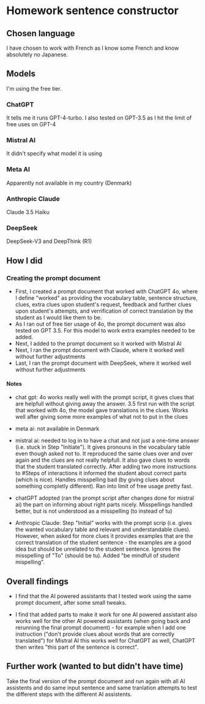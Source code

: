 # Homework sentence constructor

## Chosen language
I have chosen to work with French as I know some French and know absolutely no Japanese. 

## Models
I'm using the free tier. 

### ChatGPT 
It tells me it runs GPT-4-turbo. I also tested on GPT-3.5 as I hit the limit of free uses on GPT-4

### Mistral AI 
It didn't specify what model it is using

### Meta AI 
Apparently not available in my country (Denmark)

### Anthropic Claude
Claude 3.5 Haiku

### DeepSeek
DeepSeek-V3 and DeepThink (R1)


## How I did

### Creating the prompt document
- First, I created a prompt document that worked with ChatGPT 4o, where I define "worked" as providing the vocabulary table, sentence structure, clues, extra clues upon student's request, feedback and further clues upon student's attempts, and verrification of correct translation by the student as I would like them to be. 
- As I ran out of free tier usage of 4o, the prompt document was also tested on GPT 3.5. For this model to work extra examples needed to be added. 
- Next, I added to the prompt document so it worked with Mistral AI
- Next, I ran the prompt document with Claude, where it worked well without further adjustments
- Last, I ran the prompt document with DeepSeek, where it worked well without further adjustments

#### Notes
- chat gpt: 4o works really well with the prompt script, it gives clues that are helpfull without giving away the answer. 3.5 first run with the script that worked with 4o, the model gave translations in the clues. Works well after giving some more examples of what not to put in the clues

- meta ai: not available in Denmark

- mistral ai: needed to log in to have a chat and not just a one-time answer (i.e. stuck in Step "Initiate"). It gives pronouns in the vocabulary table even though asked not to. 
It reproduced the same clues over and over again and the clues are not really helpfull. It also gave clues to words that the student translated correctly. After adding two more instructions to #Steps of interactions it informed the student about correct parts (which is nice). Handles misspelling bad (by giving clues about something completly different).
Ran into limit of free usage pretty fast.

- chatGPT adopted (ran the prompt script after changes done for mistral ai) the part on informing about right parts nicely. Misspellings handled better, but is not understood as a misspelling (to instead of tu)

- Anthropic Claude: 
Step "Initial" works with the prompt scrip (i.e. gives the wanted vocabulary table and relevant and understandable clues). However, when asked for more clues it provides examples that are the correct translation of the student sentence - the examples are a good idea but should be unrelated to the student sentence. 
Ignores the misspelling of "To" (should be tu). Added "be mindfull of student mispelling". 

## Overall findings
- I find that the AI powered assistants that I tested work using the same prompt document, after some small tweaks.  

- I find that added parts to make it work for one AI powered assistant also works well for the other AI powered assistants (when going back and rerunning the final prompt document) - for example when I add one instruction ("don't provide clues about words that are correctly translated") for Mistral AI this works well for ChatGPT as well, ChatGPT then writes "this part of the sentence is correct".

## Further work (wanted to but didn't have time)
Take the final version of the prompt document and run again with all AI assistents and do same input sentence and same tranlation attempts to test the different steps with the different AI assistents. 
